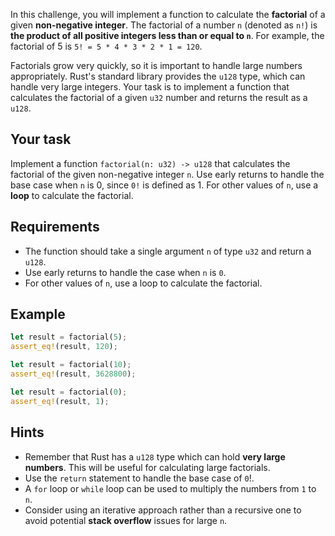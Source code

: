 In this challenge, you will implement a function to calculate the **factorial** of a given **non-negative integer**. The factorial of a number `n` (denoted as `n!`) is **the product of all positive integers less than or equal to `n`**. For example, the factorial of 5 is `5! = 5 * 4 * 3 * 2 * 1 = 120`.

Factorials grow very quickly, so it is important to handle large numbers appropriately. Rust's standard library provides the `u128` type, which can handle very large integers. Your task is to implement a function that calculates the factorial of a given `u32` number and returns the result as a `u128`.

## Your task

Implement a function `factorial(n: u32) -> u128` that calculates the factorial of the given non-negative integer `n`. Use early returns to handle the base case when `n` is 0, since `0!` is defined as 1. For other values of `n`, use a **loop** to calculate the factorial.

## Requirements

- The function should take a single argument `n` of type `u32` and return a `u128`.
- Use early returns to handle the case when `n` is `0`.
- For other values of `n`, use a loop to calculate the factorial.

## Example

```rust
let result = factorial(5);
assert_eq!(result, 120);

let result = factorial(10);
assert_eq!(result, 3628800);

let result = factorial(0);
assert_eq!(result, 1);
```

## Hints

- Remember that Rust has a `u128` type which can hold **very large numbers**. This will be useful for calculating large factorials.
- Use the `return` statement to handle the base case of `0`!.
- A `for` loop or `while` loop can be used to multiply the numbers from `1` to `n`.
- Consider using an iterative approach rather than a recursive one to avoid potential **stack overflow** issues for large `n`.
